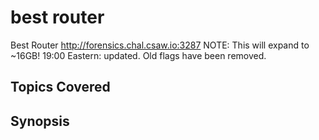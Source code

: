 # best router
Best Router
http://forensics.chal.csaw.io:3287
NOTE: This will expand to ~16GB!
19:00 Eastern: updated. Old flags have been removed.
## Topics Covered

## Synopsis

